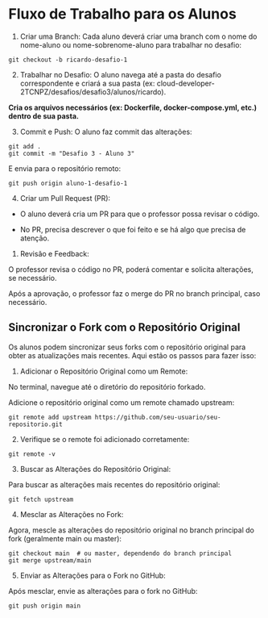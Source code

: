 # Fluxo de Trabalho para os Alunos

1. Criar uma Branch: 
   Cada aluno deverá criar uma branch com o nome do nome-aluno ou nome-sobrenome-aluno para trabalhar no desafio:

```
git checkout -b ricardo-desafio-1
```

2. Trabalhar no Desafio:
O aluno navega até a pasta do desafio correspondente e criará a sua pasta (ex: cloud-developer-2TCNPZ/desafios/desafio3/alunos/ricardo).

**Cria os arquivos necessários (ex: Dockerfile, docker-compose.yml, etc.) dentro de sua pasta.**

3. Commit e Push:
O aluno faz commit das alterações:

```
git add .
git commit -m "Desafio 3 - Aluno 3"
```
E envia para o repositório remoto:

```
git push origin aluno-1-desafio-1
```

4. Criar um Pull Request (PR):

- O aluno deverá cria um PR para que o professor possa revisar o código.

- No PR, precisa descrever o que foi feito e se há algo que precisa de atenção.

1. Revisão e Feedback:

O professor revisa o código no PR, poderá comentar e solicita alterações, se necessário.

Após a aprovação, o professor faz o merge do PR no branch principal, caso necessário.

##  Sincronizar o Fork com o Repositório Original
Os alunos podem sincronizar seus forks com o repositório original para obter as atualizações mais recentes. Aqui estão os passos para fazer isso:

1. Adicionar o Repositório Original como um Remote:

No terminal, navegue até o diretório do repositório forkado.

Adicione o repositório original como um remote chamado upstream:

```
git remote add upstream https://github.com/seu-usuario/seu-repositorio.git
```

2. Verifique se o remote foi adicionado corretamente:

```
git remote -v
```
3. Buscar as Alterações do Repositório Original:

Para buscar as alterações mais recentes do repositório original:

```
git fetch upstream
```

4. Mesclar as Alterações no Fork:

Agora, mescle as alterações do repositório original no branch principal do fork (geralmente main ou master):

```
git checkout main  # ou master, dependendo do branch principal
git merge upstream/main
```

5. Enviar as Alterações para o Fork no GitHub:

Após mesclar, envie as alterações para o fork no GitHub:

```
git push origin main
```
